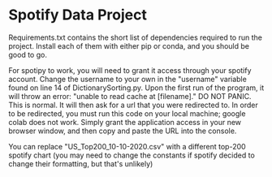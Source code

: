 # Spotify Data Project


Requirements.txt contains the short list of dependencies required to run the project. 
Install each of them with either pip or conda, and you should be good to go.

For spotipy to work, you will need to grant it access through your spotify account. 
Change the username to your own in the "username" variable found on line 14 of DictionarySorting.py. Upon the first run of the program, it will throw an error: "unable to read cache at [filename]." DO NOT PANIC. This is normal. It will then ask for a url that you were redirected to. In order to be redirected, you must run this code on your local machine; google colab does not work. Simply grant the application access in your new browser window, and then copy and paste the URL into the console.




You can replace "US_Top200_10-10-2020.csv" with a different top-200 spotify chart 
(you may need to change the constants if spotify decided to change their formatting, but that's unlikely)

